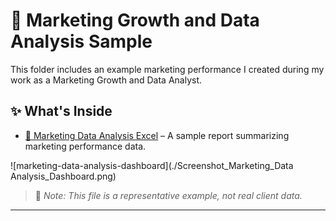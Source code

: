 # 📁 Marketing Growth and Data Analysis Sample

This folder includes an example marketing performance I created during my work as a Marketing Growth and Data Analyst.

## ✨ What's Inside
 
- [📄 Marketing Data Analysis Excel](./Marketing_Data_Analysis_Dashboard.xlsx) – A sample report summarizing marketing performance data.

![marketing-data-analysis-dashboard](./Screenshot_Marketing_Data Analysis_Dashboard.png)



> 📌 *Note: This file is a representative example, not real client data.*
---

